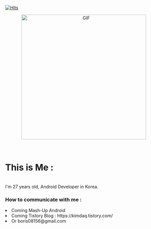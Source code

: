 [![Hits](https://hits.seeyoufarm.com/api/count/incr/badge.svg?url=https%3A%2F%2Fgithub.com%2F014967&count_bg=%23001FFF&title_bg=%23555555&icon=&icon_color=%23E7E7E7&title=hits&edge_flat=false)](https://hits.seeyoufarm.com)


<div align="center">
<img hight="400" width="400" alt="GIF" align="center" src="https://user-images.githubusercontent.com/62296097/217197248-32c0c7f2-c925-48a7-8bba-0080a129609c.gif">
</div>
</br>
</br>
<h1 class = "jua"> This is Me : </h1>
</br>
<span class="jua"> I'm 27 years  old, Android Developer in Korea.
</span>

</br>

<h3 class ="jua"> How to communicate with me : </h3>
<li class="jua"> Coming Mash-Up Android</li>
<li class="jua"> Coming Tistory Blog : https://kimdaq.tistory.com/ </li>
<li class="jua"> Or boris08156@gmail.com </li>



</br>
</br>
</br>
